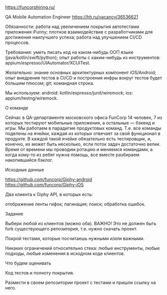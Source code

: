 https://funcorphiring.ru/

QA Mobile Automation Engineer https://hh.ru/vacancy/36536621

Обязанности: работа над увеличением покрытия автотестами приложения iFunny; плотное взаимодействие с разработчиками для достижения наилучшего успеха; работа над улучшением CI/CD процессов.

Требования: уметь писать код на каком-нибудь ООП языке (java/kotlin/swift/python); опыт работы с каким-нибудь из инструментов: appium/espresso/UIAutomator/XCUITest.

Желательно: знание основных архитектурных компонент iOS/Android; опыт внедрения тестов в CI/CD и построения инфры вокруг тестов будет большим плюсом; git; командная строка.

Мы используем: android: kotlin/espresso/junit/wiremock; ios: appium/testng/wiremock.

О команде

Сейчас в QA-департаменте московского офиса FunCorp 14 человек, 7 из которых тестируют мобильные приложения, а остальные — бэкенд и игры. Мы работаем в парадигме продуктовых команд. Т.е. все команды поделены на ячейки, каждая из которых отвечает за свой функционал в продукте. В каждой такой ячейке обязательно есть тестировщик, и, конечно, их может быть несколько, если поток задач достаточно велик. Время от времени мы проводим ротацию и меняемся командами, а когда кому-то из ребят нужна помощь, все вместе разбираем накопившийся бэклог.

Исходные данные

https://github.com/funcorp/Giphy-android 
https://github.com/funcorp/Giphy-iOS

Два клиента к Giphy API, в которых есть:

отображение ленты гифок; пагинация; поиск; обработка ошибок.

Задание

Выбери любой из клиентов (можно оба). ВАЖНО! Это не должен быть fork существующего репозитория, т.е. нужно скачать проект.

Покрой тестами, которые посчитаешь нужными и/или важными.

Никаких ограничений относительно стека: любые инструменты, любые подходы, любые изменения в исходном коде клиентов.

Что будем оценивать

Код тестов и полноту покрытия.

Размести в своем репозитории проект с тестами и пришли ссылку на него.
